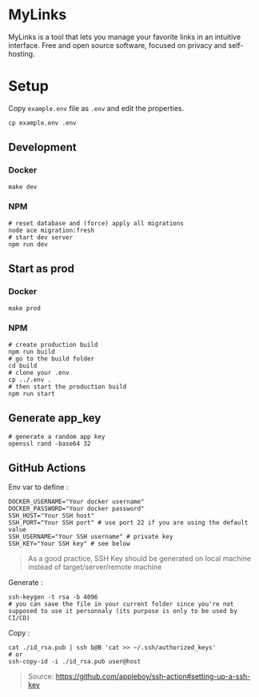 # MyLinks

MyLinks is a tool that lets you manage your favorite links in an intuitive interface.
Free and open source software, focused on privacy and self-hosting.

# Setup

Copy `example.env` file as `.env` and edit the properties.

```
cp example.env .env
```

## Development

### Docker

```shell
make dev
```

### NPM

```shell
# reset database and (force) apply all migrations
node ace migration:fresh
# start dev server
npm run dev
```

## Start as prod

### Docker

```shell
make prod
```

### NPM

```shell
# create production build
npm run build
# go to the build folder
cd build
# clone your .env
cp ../.env .
# then start the production build
npm run start
```

## Generate app_key

```shell
# generate a random app key
openssl rand -base64 32
```

## GitHub Actions

Env var to define :

```shell
DOCKER_USERNAME="Your docker username"
DOCKER_PASSWORD="Your docker password"
SSH_HOST="Your SSH host"
SSH_PORT="Your SSH port" # use port 22 if you are using the default value
SSH_USERNAME="Your SSH username" # private key
SSH_KEY="Your SSH key" # see below
```

> As a good practice, SSH Key should be generated on local machine instead of target/server/remote machine

Generate :

```shell
ssh-keygen -t rsa -b 4096
# you can save the file in your current folder since you're not supposed to use it personnaly (its purpose is only to be used by CI/CD)
```

Copy :

```shell
cat ./id_rsa.pub | ssh b@B 'cat >> ~/.ssh/authorized_keys'
# or
ssh-copy-id -i ./id_rsa.pub user@host
```

> Source: https://github.com/appleboy/ssh-action#setting-up-a-ssh-key
